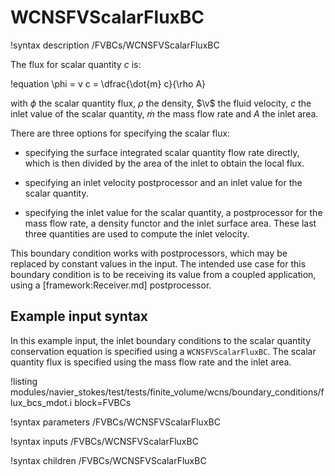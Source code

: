 # WCNSFVScalarFluxBC

!syntax description /FVBCs/WCNSFVScalarFluxBC

The flux for scalar quantity $c$ is:

!equation
\phi = v c = \dfrac{\dot{m} c}{\rho A}

with $\phi$ the scalar quantity flux, $\rho$ the density, $\v$ the fluid velocity,
$c$ the inlet value of the scalar quantity, $\dot{m}$ the mass flow rate and $A$ the inlet area.

There are three options for specifying the scalar flux:

- specifying the surface integrated scalar quantity flow rate directly, which is then divided
  by the area of the inlet to obtain the local flux.

- specifying an inlet velocity postprocessor and an inlet value for the scalar quantity.

- specifying the inlet value for the scalar quantity, a postprocessor for the mass flow rate,
  a density functor and the inlet surface area. These last three quantities are used to compute
  the inlet velocity.


This boundary condition works with postprocessors, which may be replaced by constant
values in the input. The intended use case for this boundary condition is to be receiving its value from
a coupled application, using a [framework:Receiver.md] postprocessor.

## Example input syntax

In this example input, the inlet boundary conditions to the scalar quantity conservation equation is
specified using a `WCNSFVScalarFluxBC`. The scalar quantity flux is specified using the mass flow rate
and the inlet area.

!listing modules/navier_stokes/test/tests/finite_volume/wcns/boundary_conditions/flux_bcs_mdot.i block=FVBCs

!syntax parameters /FVBCs/WCNSFVScalarFluxBC

!syntax inputs /FVBCs/WCNSFVScalarFluxBC

!syntax children /FVBCs/WCNSFVScalarFluxBC
